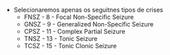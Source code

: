 - Selecionaremos apenas os seguitnes tipos de crises
    - FNSZ	- 8	- Focal Non-Specific Seizure
    - GNSZ	- 9	- Generalized Non-Specific Seizure
    - CPSZ	- 11	- Complex Partial Seizure
    - TNSZ	- 13	- Tonic Seizure
    - TCSZ	- 15	- Tonic Clonic Seizure
